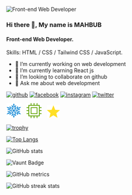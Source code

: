 ![Front-end Web Developer](https://www.interviewbit.com/blog/wp-content/uploads/2021/08/cover1.jpg)

### Hi there 👋, My name is MAHBUB
#### Front-end Web Developer.

Skills:  HTML / CSS / Tailwind CSS / JavaScript.

- 🔭 I’m currently working on web development 
- 🌱 I’m currently learning  React js
- 👯 I’m looking to collaborate on github 
- 💬 Ask me about web development 


[<img src='https://cdn.jsdelivr.net/npm/simple-icons@3.0.1/icons/github.svg' alt='github' height='40'>](https://github.com/mahbub200314)  [<img src='https://cdn.jsdelivr.net/npm/simple-icons@3.0.1/icons/facebook.svg' alt='facebook' height='40'>](https://www.facebook.com/mahbub20038)  [<img src='https://cdn.jsdelivr.net/npm/simple-icons@3.0.1/icons/instagram.svg' alt='instagram' height='40'>](https://www.instagram.com/mahbub20038/)  [<img src='https://cdn.jsdelivr.net/npm/simple-icons@3.0.1/icons/twitter.svg' alt='twitter' height='40'>](https://twitter.com/mahbub2003814)  

<a href='https://archiveprogram.github.com/'><img src='https://raw.githubusercontent.com/acervenky/animated-github-badges/master/assets/acbadge.gif' width='40' height='40'></a> <a href='https://docs.github.com/en/developers'><img src='https://raw.githubusercontent.com/acervenky/animated-github-badges/master/assets/devbadge.gif' width='40' height='40'></a> <a href='https://stars.github.com/'><img src='https://raw.githubusercontent.com/acervenky/animated-github-badges/master/assets/starbadge.gif' width='35' height='35'></a> 

[![trophy](https://github-profile-trophy.vercel.app/?username=mahbub200314)](https://github.com/ryo-ma/github-profile-trophy)

[![Top Langs](https://github-readme-stats.vercel.app/api/top-langs/?username=mahbub200314)](https://github.com/anuraghazra/github-readme-stats)

![GitHub stats](https://github-readme-stats.vercel.app/api?username=mahbub200314&show_icons=true&count_private=true)  

![Vaunt Badge](https://api.vaunt.dev/v1/github/entities/mahbub200314/contributions?format=svg&private=true)  

![GitHub metrics](https://metrics.lecoq.io/mahbub200314)  

![GitHub streak stats](https://streak-stats.demolab.com/?user=mahbub200314)  


  
